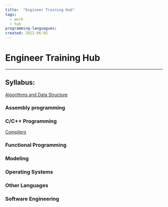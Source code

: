 ```yaml
---
title:  "Engineer Training Hub"
tags:
  - work
  - hub
programming-languagues:
created: 2022-06-05
---
```

# Engineer Training Hub
---
## Syllabus:
[Algorithms and Data Structure](notes/algorithms-and-data-structure.md)

### Assembly programming

### C/C++ Programming

[Compilers](notes/compilers.md)

### Functional Programming

### Modeling

### Operating Systems

### Other Languages

### Software Engineering